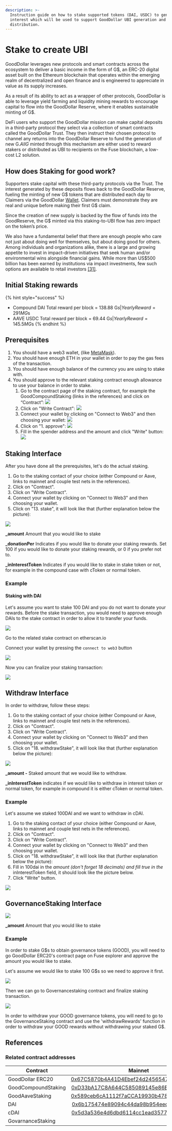 ```yaml
---
description: >-
  Instruction guide on how to stake supported tokens (DAI, USDC) to generate
  interest which will be used to support GoodDollar UBI generation and
  distribution.
---
```


# Stake to create UBI

GoodDollar leverages new protocols and smart contracts across the ecosystem to deliver a basic income in the form of G$, an ERC-20 digital asset built on the Ethereum blockchain that operates within the emerging realm of decentralized and open finance and is engineered to appreciate in value as its supply increases.

As a result of its ability to act as a wrapper of other protocols, GoodDollar is able to leverage yield farming and liquidity mining rewards to encourage capital to flow into the GoodDollar Reserve, where it enables sustainable minting of G$.&#x20;

DeFi users who support the GoodDollar mission can make capital deposits in a third-party protocol they select via a collection of smart contracts called the GoodDollar Trust. They then instruct their chosen protocol to channel any returns into the GoodDollar Reserve to fund the generation of new G$. All G$ minted through this mechanism are either used to reward stakers or distributed as UBI to recipients on the Fuse blockchain, a low-cost L2 solution.

## How does Staking for good work?

Supporters stake capital with these third-party protocols via the Trust. The interest generated by these deposits flows back to the GoodDollar Reserve, fueling the minting of new G$ tokens that are distributed each day to Claimers via the GoodDollar [Wallet](../developer-guides/good-wallet.md). Claimers must demonstrate they are real and unique before making their first G$ claim.

Since the creation of new supply is backed by the flow of funds into the GoodReserve, the G$ minted via this staking-to-UBI flow has zero impact on the token’s price.

We also have a fundamental belief that there are enough people who care not just about doing well for themselves, but about doing good for others. Among individuals and organizations alike, there is a large and growing appetite to invest in impact-driven initiatives that seek human and/or environmental wins alongside financial gains. While more than US$500 billion has been earned by institutions via impact investments, few such options are available to retail investors [\[31\]](https://docs.google.com/document/d/1f5FaM1QDrspnR6DS4f3Q3VVKpMHmyTnk4gpI8ZhjKz0/edit#heading=h.deboh2hhn6l1).

## **Initial Staking rewards**

{% hint style="success" %}
* Compound DAI Total reward per block = 138.88 G$s | Yearly Reward = 291M G$s
* AAVE USDC Total reward per block = 69.44 G$s | Yearly Reward = 145.5M G$s
{% endhint %}

## Prerequisites

1. You should have a web3 wallet, (like [MetaMask](https://metamask.io)).
2. You should have enough ETH in your wallet in order to pay the gas fees of the transaction.
3. You should have enough balance of the currency you are using to stake with.
4. You should approve to the relevant staking contract enough allowance to use your balance in order to stake.
   1. Go to the contract page of the staking contract, for example the GoodCompoundStaking (links in the references) and click on “Contract”:                                                                     ![](<../.gitbook/assets/GoodCompoundStaking\_Contract\_pointer (1).png>)         &#x20;
   2. Click on "Write Contract":                                                                                                   ![](../.gitbook/assets/GoodCompoundStaking\_WriteContract\_pointer.png)
   3. Connect your wallet by clicking on "Connect to Web3" and then choosing your wallet:  ![](../.gitbook/assets/GoodCompoundStaking\_ConnectToWeb3\_pointer.png)
   4. Click on "1. approve":                                                                          ![](../.gitbook/assets/GoodCompoundStaking\_Approve\_pointer.png)
   5. Fill in the spender address and the amount and click "Write" button:   ![](../.gitbook/assets/GoodCompoundStaking\_Approve\_Info.png)

## Staking Interface

After you have done all the prerequisites, let's do the actual staking.

1. Go to the staking contact of your choice (either Compound or Aave, links to mainnet and couple test nets in the references).
2. Click on "Contract".
3. Click on "Write Contract".
4. Connect your wallet by clicking on "Connect to Web3" and then choosing your wallet.
5. Click on "13. stake", it will look like that (further explanation below the picture):

![](<../.gitbook/assets/Screenshot 2021-09-20 at 21.25.52.png>)

**\_amount** Amount that you would like to stake

**\_donationPer** Indicates if you would like to donate your staking rewards. Set 100 if you would like to donate your staking rewards, or 0 if you prefer not to.

**\_inInterestToken** Indicates if you would like to stake in stake token or not, for example in the compound case with cToken or normal token.

### Example

#### Staking with DAI

Let's assume you want to stake 100 DAI and you do not want to donate your rewards. Before the stake transaction, you would need to approve enough DAIs to the stake contract in order to allow it to transfer your funds.

![](<../.gitbook/assets/Screenshot 2021-09-20 at 21.33.25.png>)

Go to the related stake contract on etherscan.io

Connect your wallet by pressing the `connect to web3` button&#x20;

![](<../.gitbook/assets/image (1).png>)

Now you can finalize your staking transaction:

![](<../.gitbook/assets/Screenshot 2021-09-20 at 21.37.30.png>)

## Withdraw Interface

In order to withdraw, follow these steps:

1. Go to the staking contact of your choice (either Compound or Aave, links to mainnet and couple test nets in the references).
2. Click on "Contract".
3. Click on "Write Contract".
4. Connect your wallet by clicking on "Connect to Web3" and then choosing your wallet.
5. Click on "18. withdrawStake", it will look like that (further explanation below the picture):

![](<../.gitbook/assets/Screenshot 2021-09-20 at 21.39.18.png>)

**\_amount -** Staked amount that we would like to withdraw.&#x20;

**\_inInterestToken** indicates if we would like to withdraw in interest token or normal token, for example in compound it is either cToken or normal token.

### Example

Let's assume we staked 100DAI and we want to withdraw in cDAI.

1. Go to the staking contact of your choice (either Compound or Aave, links to mainnet and couple test nets in the references).
2. Click on "Contract".
3. Click on "Write Contract".
4. Connect your wallet by clicking on "Connect to Web3" and then choosing your wallet.
5. Click on "18. withdrawStake", it will look like that (further explanation below the picture):
6. Fill in 100dai in the _amount (don't forget 18 decimals) and fill true in the_ inInterestToken field, it should look like the picture below.
7. Click "Write" button.

![](<../.gitbook/assets/Screenshot 2021-09-20 at 21.42.16.png>)



## **GovernanceStaking Interface**

![](<../.gitbook/assets/Screenshot 2021-09-21 at 19.59.07.png>)

**\_amount** Amount that you would like to stake

### Example

In order to stake G$s to obtain governance tokens (GOOD), you will need to go GoodDollar ERC20's contract page on Fuse explorer and approve the amount you would like to stake.

Let's assume we would like to stake 100 G$s so we need to approve it first.

![](<../.gitbook/assets/Screenshot 2021-09-22 at 12.46.56.png>)

Then we can go to Governancestaking contract and finalize staking transaction.

![](<../.gitbook/assets/Screenshot 2021-09-22 at 12.49.00.png>)

In order to withdraw your GOOD governance tokens, you will need to go to the GovernanceStaking contract and use the 'withdrawRewards' function in order to withdraw your GOOD rewards without withdrawing your staked G$.

## References

### Related contract addresses

| **Contract**        |                                                        Mainnet                                                        | Kovan                                                                                                                                     | Ropsten                                                                                                                            |                                                                                                                           |
| ------------------- | :-------------------------------------------------------------------------------------------------------------------: | ----------------------------------------------------------------------------------------------------------------------------------------- | ---------------------------------------------------------------------------------------------------------------------------------- | ------------------------------------------------------------------------------------------------------------------------- |
| GoodDollar ERC20    | [0x67C5870b4A41D4Ebef24d2456547A03F1f3e094B](https://etherscan.io/address/0x67C5870b4A41D4Ebef24d2456547A03F1f3e094B) | [0x46183b8822BB7Cbf27E10A1acc95DfB3b5f0ec79](https://kovan.etherscan.io/address/0x46183b8822BB7Cbf27E10A1acc95DfB3b5f0ec79)               | [0x4738C5e91C4F809da21DD0Df4B5aD5f699878C1c](https://ropsten.etherscan.io/address/0x4738C5e91C4F809da21DD0Df4B5aD5f699878C1c)      |                                                                                                                           |
| GoodCompoundStaking |                [0xD33bA17C8A644C585089145e86E282fada6F3bfd](stake-v2.md#how-does-staking-for-good-work)               | [0xbc371C5c98D40De18382E3e0Eeb58805d76D3D50](https://kovan.etherscan.io/address/0xbc371c5c98d40de18382e3e0eeb58805d76d3d50#writeContract) | [0x410c9c4688B3f1f065c41F2b86BEc673A9bb7171](https://ropsten.etherscan.io/address/0x410c9c4688B3f1f065c41F2b86BEc673A9bb7171#code) |                                                                                                                           |
| GoodAaveStaking     | [0x589ceb6cA1112f7aCCA19930b47871c5A259B0fC](https://etherscan.io/address/0x589ceb6cA1112f7aCCA19930b47871c5A259B0fC) | [0x97336539bF2ab85ED83e63f294af113A7A110Cd3](https://kovan.etherscan.io/address/0x97336539bF2ab85ED83e63f294af113A7A110Cd3)               |                                                                                                                                    |                                                                                                                           |
| DAI                 |  [0x6b175474e89094c44da98b954eedeac495271d0f](https://etherscan.io/token/0x6b175474e89094c44da98b954eedeac495271d0f)  | [0x4f96fe3b7a6cf9725f59d353f723c1bdb64ca6aa](https://kovan.etherscan.io/address/0x4f96fe3b7a6cf9725f59d353f723c1bdb64ca6aa#code)          | [0xB5E5D0F8C0cbA267CD3D7035d6AdC8eBA7Df7Cdd](https://ropsten.etherscan.io/address/0xB5E5D0F8C0cbA267CD3D7035d6AdC8eBA7Df7Cdd)      |                                                                                                                           |
| cDAI                |  [0x5d3a536e4d6dbd6114cc1ead35777bab948e3643](https://etherscan.io/token/0x5d3a536e4d6dbd6114cc1ead35777bab948e3643)  | [0xf0d0eb522cfa50b716b3b1604c4f0fa6f04376ad](https://kovan.etherscan.io/address/0xf0d0eb522cfa50b716b3b1604c4f0fa6f04376ad)               |                                                                                                                                    |                                                                                                                           |
| GovarnanceStaking   |                                                                                                                       |                                                                                                                                           |                                                                                                                                    | [0xFAF457Fb4A978Be059506F6CD41f9B30fCa753b0](https://explorer.fuse.io/address/0xFAF457Fb4A978Be059506F6CD41f9B30fCa753b0) |





